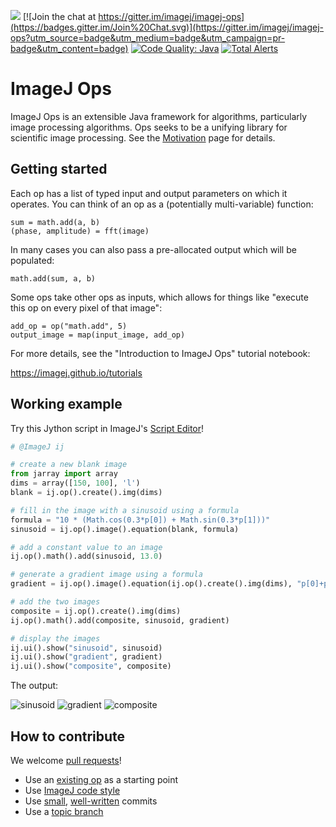 [![](https://travis-ci.org/imagej/imagej-ops.svg?branch=master)](https://travis-ci.org/imagej/imagej-ops)
[![Join the chat at https://gitter.im/imagej/imagej-ops](https://badges.gitter.im/Join%20Chat.svg)](https://gitter.im/imagej/imagej-ops?utm_source=badge&utm_medium=badge&utm_campaign=pr-badge&utm_content=badge)
[![Code Quality: Java](https://img.shields.io/lgtm/grade/java/g/imagej/imagej-ops.svg?logo=lgtm&logoWidth=18)](https://lgtm.com/projects/g/imagej/imagej-ops/context:java)
[![Total Alerts](https://img.shields.io/lgtm/alerts/g/imagej/imagej-ops.svg?logo=lgtm&logoWidth=18)](https://lgtm.com/projects/g/imagej/imagej-ops/alerts)

ImageJ Ops
==========

ImageJ Ops is an extensible Java framework for algorithms, particularly image
processing algorithms. Ops seeks to be a unifying library for scientific image
processing. See the
[Motivation](https://github.com/imagej/imagej-ops/wiki/Motivation) page for
details.

Getting started
---------------

Each op has a list of typed input and output parameters on which it operates.
You can think of an op as a (potentially multi-variable) function:
```
sum = math.add(a, b)
(phase, amplitude) = fft(image)
```

In many cases you can also pass a pre-allocated output which will be populated:
```
math.add(sum, a, b)
```

Some ops take other ops as inputs, which allows for things like "execute this
op on every pixel of that image":
```
add_op = op("math.add", 5)
output_image = map(input_image, add_op)
```

For more details, see the "Introduction to ImageJ Ops" tutorial notebook:

  https://imagej.github.io/tutorials

Working example
---------------

Try this Jython script in ImageJ's
[Script Editor](http://imagej.net/Script_Editor)!

```python
# @ImageJ ij

# create a new blank image
from jarray import array
dims = array([150, 100], 'l')
blank = ij.op().create().img(dims)

# fill in the image with a sinusoid using a formula
formula = "10 * (Math.cos(0.3*p[0]) + Math.sin(0.3*p[1]))"
sinusoid = ij.op().image().equation(blank, formula)

# add a constant value to an image
ij.op().math().add(sinusoid, 13.0)

# generate a gradient image using a formula
gradient = ij.op().image().equation(ij.op().create().img(dims), "p[0]+p[1]")

# add the two images
composite = ij.op().create().img(dims)
ij.op().math().add(composite, sinusoid, gradient)

# display the images
ij.ui().show("sinusoid", sinusoid)
ij.ui().show("gradient", gradient)
ij.ui().show("composite", composite)
```

The output:

![sinusoid](images/sinusoid.png) ![gradient](images/gradient.png) ![composite](images/composite.png)

How to contribute
-----------------

We welcome [pull requests](https://help.github.com/articles/using-pull-requests)!
* Use an
  [existing op](https://github.com/imagej/tutorials/tree/master/maven-projects/create-a-new-op)
  as a starting point
* Use [ImageJ code style](http://imagej.net/Coding_style)
* Use
  [small](https://crealytics.com/blog/5-reasons-keeping-git-commits-small/),
  [well-written](http://tbaggery.com/2008/04/19/a-note-about-git-commit-messages.html)
  commits
* Use a [topic branch](http://imagej.net/Git_topic_branches)
